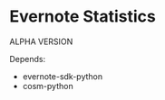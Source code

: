 Evernote Statistics
===========================

ALPHA VERSION   


Depends:  

* evernote-sdk-python
* cosm-python
